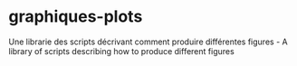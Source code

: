 # graphiques-plots
Une librarie des scripts décrivant comment produire différentes figures - A library of scripts describing how to produce different figures
